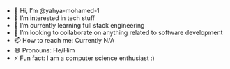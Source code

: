 - 👋 Hi, I’m @yahya-mohamed-1
- 👀 I’m interested in tech stuff
- 🌱 I’m currently learning full stack engineering
- 💞️ I’m looking to collaborate on anything related to software development
- 📫 How to reach me: Currently N/A
- 😄 Pronouns: He/Him
- ⚡ Fun fact: I am a computer science enthusiast :)

<!---
yahya-mohamed-1/yahya-mohamed-1 is a ✨ special ✨ repository because its `README.md` (this file) appears on your GitHub profile.
You can click the Preview link to take a look at your changes.
--->
